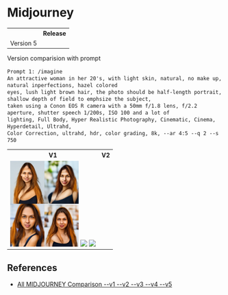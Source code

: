 # Midjourney

<table>
<tr>
<th></th>
<th>Release</th>
</tr>
<tr>
<td>Version 5</td>
</tr>
</table>

Version comparision with prompt

```
Prompt 1: /imagine
An attractive woman in her 20's, with light skin, natural, no make up, natural inperfections, hazel colored 
eyes, lush light brown hair, the photo should be half-length portrait, shallow depth of field to emphsize the subject, 
taken using a Conon EOS R camera with a 50mm f/1.8 lens, f/2.2 aperture, shutter speech 1/200s, ISO 100 and a lot of 
lighting, Full Body, Hyper Realistic Photography, Cinematic, Cinema, Hyperdetail, Ultrahd,
Color Correction, ultrahd, hdr, color grading, 8k, --ar 4:5 --q 2 --s 750
```

<table>
<tr>
<th>V1</th>
<th>V2</th>
</tr>
<tr>
<td>
<img src="mid_v1_p1.webp" height="200"/>
<img src="mid_v2_p1.webp" height="200"/>
<img src="mid_v3_p2.webp" height="200"/>
</td>
</tr>
</table>

## References

* [All MIDJOURNEY Comparison --v1 --v2 --v3 --v4 --v5](https://www.youtube.com/watch?v=y_GGw4dglVU&ab_channel=ITrepeat)
